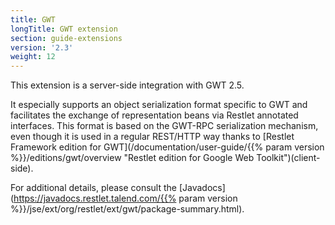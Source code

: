 ```yaml
---
title: GWT
longTitle: GWT extension
section: guide-extensions
version: '2.3'
weight: 12
---
```

This extension is a server-side integration with GWT 2.5.

It especially supports an object serialization format specific to GWT
and facilitates the exchange of representation beans via Restlet
annotated interfaces. This format is based on the GWT-RPC serialization
mechanism, even though it is used in a regular REST/HTTP way thanks to
[Restlet Framework edition for
GWT](/documentation/user-guide/{{% param version %}}/editions/gwt/overview "Restlet edition for Google Web Toolkit")(client-side).

For additional details, please consult the [Javadocs](https://javadocs.restlet.talend.com/{{% param version %}}/jse/ext/org/restlet/ext/gwt/package-summary.html).
